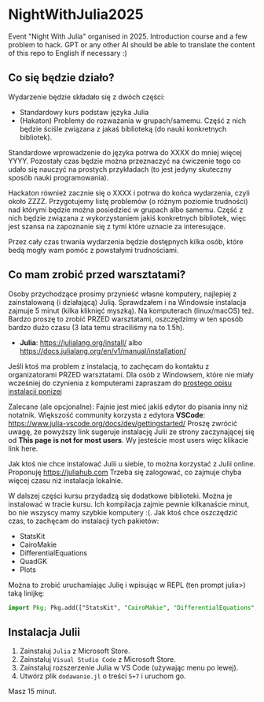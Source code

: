# NightWithJulia2025
Event "Night With Julia" organised in 2025. Introduction course and a few problem to hack.
GPT or any other AI should be able to translate the content of this repo to English if necessary :)

## Co się będzie działo?

Wydarzenie będzie składało się z dwóch części:
* Standardowy kurs podstaw języka Julia
* (Hakaton) Problemy do rozważania w grupach/samemu. Część z nich będzie ściśle związana z jakaś biblioteką (do nauki konkretnych bibliotek).

Standardowe wprowadzenie do języka potrwa do XXXX do mniej więcej YYYY. Pozostały czas będzie można przeznaczyć na ćwiczenie tego co udało się nauczyć na prostych przykładach (to jest jedyny skuteczny sposób nauki programowania).

Hackaton również zacznie się o XXXX i potrwa do końca wydarzenia, czyli około ZZZZ.
Przygotujemy listę problemów (o różnym poziomie trudności) nad którymi będzie można posiedzieć w grupach albo samemu. Część z nich będzie związana z wykorzystaniem jakiś konkretnych bibliotek, więc jest szansa na zapoznanie się z tymi które uznacie za interesujące.

Przez cały czas trwania wydarzenia będzie dostępnych kilka osób, które bedą mogły wam pomóc z powstałymi trudnościami.

## Co mam zrobić przed warsztatami?

Osoby przychodzące prosimy przynieść własne komputery, najlepiej z zainstalowaną (i działającą) Julią.
Sprawdzałem i na Windowsie instalacja zajmuje 5 minut (kilka kliknięć myszką). Na komputerach (linux/macOS) też.
Bardzo proszę to zrobić PRZED warsztatami, oszczędzimy w ten sposób bardzo dużo czasu (3 lata temu straciliśmy na to 1.5h).
- **Julia**: https://julialang.org/install/ albo https://docs.julialang.org/en/v1/manual/installation/

Jeśli ktoś ma problem z instalacją, to zachęcam do kontaktu z organizatorami PRZED warsztatami.
Dla osób z Windowsem, które nie miały wcześniej do czynienia z komputerami zapraszam do [prostego opisu instalacji ponizej](#Instalacja-Julii)

Zalecane (ale opcjonalne): Fajnie jest mieć jakiś edytor do pisania inny niż notatnik.
Większość community korzysta z edytora **VSCode**: https://www.julia-vscode.org/docs/dev/gettingstarted/
Proszę zwrócić uwagę, że powyższy link sugeruje instalację Julii ze strony zaczynającej się od **This page is not for most users**. Wy jesteście most users więc klikacie link here.

Jak ktoś nie chce instalować Julii u siebie, to można korzystać z Julii online. Proponuję https://juliahub.com
Trzeba się zalogować, co zajmuje chyba więcej czasu niż instalacja lokalnie.

W dalszej części kursu przydadzą się dodatkowe biblioteki. Można je instalować w tracie kursu.
Ich kompilacja zajmie pewnie kilkanaście minut, bo nie wszyscy mamy szybkie komputery :(.
Jak ktoś chce oszczędzić czas, to zachęcam do instalacji tych pakietów:
* StatsKit
* CairoMakie
* DifferentialEquations
* QuadGK
* Plots

Można to zrobić uruchamiając Julię i wpisując w REPL (ten prompt julia>) taką linijkę:
```julia
import Pkg; Pkg.add(["StatsKit", "CairoMakie", "DifferentialEquations", "QuadGK", "Plots"])
```

## Instalacja Julii
1. Zainstaluj `Julia` z Microsoft Store.
2. Zainstaluj `Visual Studio Code` z Microsoft Store.
3. Zainstaluj rozszerzenie Julia w VS Code (używając menu po lewej).
4. Utwórz plik `dodawanie.jl` o treści
```5+7```
i uruchom go.

Masz 15 minut.
